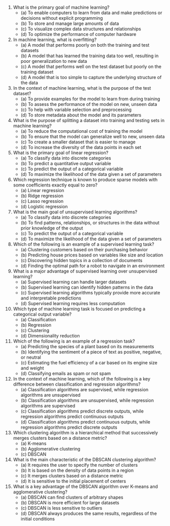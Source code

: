 1. What is the primary goal of machine learning?
   * (a) To enable computers to learn from data and make predictions or decisions without explicit programming
   * (b) To store and manage large amounts of data
   * (c) To visualize complex data structures and relationships
   * (d) To optimize the performance of computer hardware
1. In machine learning, what is overfitting?
   * (a) A model that performs poorly on both the training and test datasets
   * (b) A model that has learned the training data too well, resulting in poor generalization to new data
   * (c) A model that performs well on the test dataset but poorly on the training dataset
   * (d) A model that is too simple to capture the underlying structure of the data
1. In the context of machine learning, what is the purpose of the test dataset?
   * (a) To provide examples for the model to learn from during training
   * (b) To assess the performance of the model on new, unseen data
   * (c) To help with variable selection and preprocessing
   * (d) To store metadata about the model and its parameters
1. What is the purpose of splitting a dataset into training and testing sets in machine learning?
   * (a) To reduce the computational cost of training the model
   * (b) To ensure that the model can generalize well to new, unseen data
   * (c) To create a smaller dataset that is easier to manage
   * (d) To increase the diversity of the data points in each set
1. What is the primary goal of linear regression?
   * (a) To classify data into discrete categories
   * (b) To predict a quantitative output variable
   * (c) To predict the output of a categorical variable
   * (d) To maximize the likelihood of the data given a set of parameters
1. Which regression technique is known to produce sparse models with some coefficients exactly equal to zero?
   * (a) Linear regression   
   * (b) Ridge regression
   * (c) Lasso regression
   * (d) Logistic regression
1. What is the main goal of unsupervised learning algorithms?
   * (a) To classify data into discrete categories
   * (b) To find patterns, relationships, or structures in the data without prior knowledge of the output
   * (c) To predict the output of a categorical variable
   * (d) To maximize the likelihood of the data given a set of parameters
1. Which of the following is an example of a supervised learning task?
   * (a) Clustering customers based on their purchasing behavior
   * (b) Predicting house prices based on variables like size and location
   * (c) Discovering hidden topics in a collection of documents
   * (d) Finding the optimal path for a robot to navigate in an environment
1. What is a major advantage of supervised learning over unsupervised learning?
   * (a) Supervised learning can handle larger datasets
   * (b) Supervised learning can identify hidden patterns in the data
   * (c) Supervised learning algorithms typically provide more accurate and interpretable predictions
   * (d) Supervised learning requires less computation
1. Which type of machine learning task is focused on predicting a categorical output variable?
   * (a) Classification
   * (b) Regression
   * (c) Clustering
   * (d) Dimensionality reduction
1. Which of the following is an example of a regression task?
   * (a) Predicting the species of a plant based on its measurements
   * (b) Identifying the sentiment of a piece of text as positive, negative, or neutral
   * (c) Estimating the fuel efficiency of a car based on its engine size and weight
   * (d) Classifying emails as spam or not spam
1. In the context of machine learning, which of the following is a key difference between classification and regression algorithms?
   * (a) Classification algorithms are supervised, while regression algorithms are unsupervised
   * (b) Classification algorithms are unsupervised, while regression algorithms are supervised
   * (c) Classification algorithms predict discrete outputs, while regression algorithms predict continuous outputs
   * (d) Classification algorithms predict continuous outputs, while regression algorithms predict discrete outputs
1. Which clustering algorithm is a hierarchical method that successively merges clusters based on a distance metric?
   * (a) K-means
   * (b) Agglomerative clustering
   * (c) DBSCAN
1. What is the main characteristic of the DBSCAN clustering algorithm?
   * (a) It requires the user to specify the number of clusters
   * (b) It is based on the density of data points in a region
   * (c) It merges clusters based on a distance metric
   * (d) It is sensitive to the initial placement of centers
1. What is a key advantage of the DBSCAN algorithm over K-means and agglomerative clustering?
   * (a) DBSCAN can find clusters of arbitrary shapes
   * (b) DBSCAN is more efficient for large datasets
   * (c) DBSCAN is less sensitive to outliers
   * (d) DBSCAN always produces the same results, regardless of the initial conditions
